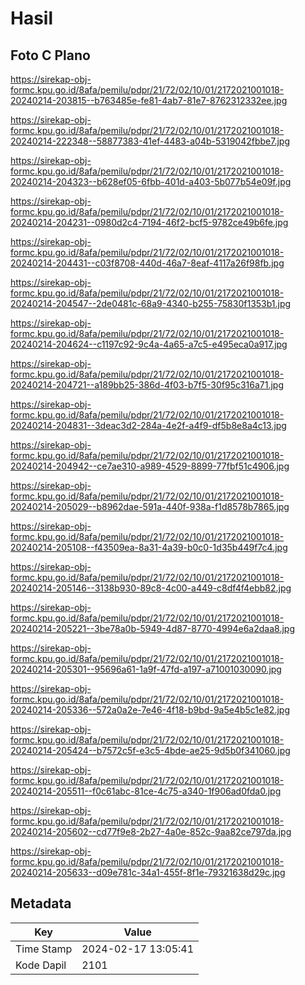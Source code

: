 # Hasil

## Foto C Plano

https://sirekap-obj-formc.kpu.go.id/8afa/pemilu/pdpr/21/72/02/10/01/2172021001018-20240214-203815--b763485e-fe81-4ab7-81e7-8762312332ee.jpg

https://sirekap-obj-formc.kpu.go.id/8afa/pemilu/pdpr/21/72/02/10/01/2172021001018-20240214-222348--58877383-41ef-4483-a04b-5319042fbbe7.jpg

https://sirekap-obj-formc.kpu.go.id/8afa/pemilu/pdpr/21/72/02/10/01/2172021001018-20240214-204323--b628ef05-6fbb-401d-a403-5b077b54e09f.jpg

https://sirekap-obj-formc.kpu.go.id/8afa/pemilu/pdpr/21/72/02/10/01/2172021001018-20240214-204231--0980d2c4-7194-46f2-bcf5-9782ce49b6fe.jpg

https://sirekap-obj-formc.kpu.go.id/8afa/pemilu/pdpr/21/72/02/10/01/2172021001018-20240214-204431--c03f8708-440d-46a7-8eaf-4117a26f98fb.jpg

https://sirekap-obj-formc.kpu.go.id/8afa/pemilu/pdpr/21/72/02/10/01/2172021001018-20240214-204547--2de0481c-68a9-4340-b255-75830f1353b1.jpg

https://sirekap-obj-formc.kpu.go.id/8afa/pemilu/pdpr/21/72/02/10/01/2172021001018-20240214-204624--c1197c92-9c4a-4a65-a7c5-e495eca0a917.jpg

https://sirekap-obj-formc.kpu.go.id/8afa/pemilu/pdpr/21/72/02/10/01/2172021001018-20240214-204721--a189bb25-386d-4f03-b7f5-30f95c316a71.jpg

https://sirekap-obj-formc.kpu.go.id/8afa/pemilu/pdpr/21/72/02/10/01/2172021001018-20240214-204831--3deac3d2-284a-4e2f-a4f9-df5b8e8a4c13.jpg

https://sirekap-obj-formc.kpu.go.id/8afa/pemilu/pdpr/21/72/02/10/01/2172021001018-20240214-204942--ce7ae310-a989-4529-8899-77fbf51c4906.jpg

https://sirekap-obj-formc.kpu.go.id/8afa/pemilu/pdpr/21/72/02/10/01/2172021001018-20240214-205029--b8962dae-591a-440f-938a-f1d8578b7865.jpg

https://sirekap-obj-formc.kpu.go.id/8afa/pemilu/pdpr/21/72/02/10/01/2172021001018-20240214-205108--f43509ea-8a31-4a39-b0c0-1d35b449f7c4.jpg

https://sirekap-obj-formc.kpu.go.id/8afa/pemilu/pdpr/21/72/02/10/01/2172021001018-20240214-205146--3138b930-89c8-4c00-a449-c8df4f4ebb82.jpg

https://sirekap-obj-formc.kpu.go.id/8afa/pemilu/pdpr/21/72/02/10/01/2172021001018-20240214-205221--3be78a0b-5949-4d87-8770-4994e6a2daa8.jpg

https://sirekap-obj-formc.kpu.go.id/8afa/pemilu/pdpr/21/72/02/10/01/2172021001018-20240214-205301--95696a61-1a9f-47fd-a197-a71001030090.jpg

https://sirekap-obj-formc.kpu.go.id/8afa/pemilu/pdpr/21/72/02/10/01/2172021001018-20240214-205336--572a0a2e-7e46-4f18-b9bd-9a5e4b5c1e82.jpg

https://sirekap-obj-formc.kpu.go.id/8afa/pemilu/pdpr/21/72/02/10/01/2172021001018-20240214-205424--b7572c5f-e3c5-4bde-ae25-9d5b0f341060.jpg

https://sirekap-obj-formc.kpu.go.id/8afa/pemilu/pdpr/21/72/02/10/01/2172021001018-20240214-205511--f0c61abc-81ce-4c75-a340-1f906ad0fda0.jpg

https://sirekap-obj-formc.kpu.go.id/8afa/pemilu/pdpr/21/72/02/10/01/2172021001018-20240214-205602--cd77f9e8-2b27-4a0e-852c-9aa82ce797da.jpg

https://sirekap-obj-formc.kpu.go.id/8afa/pemilu/pdpr/21/72/02/10/01/2172021001018-20240214-205633--d09e781c-34a1-455f-8f1e-79321638d29c.jpg


## Metadata

| Key        | Value               |
| ---------- | ------------------- |
| Time Stamp | 2024-02-17 13:05:41 |
| Kode Dapil | 2101                |



